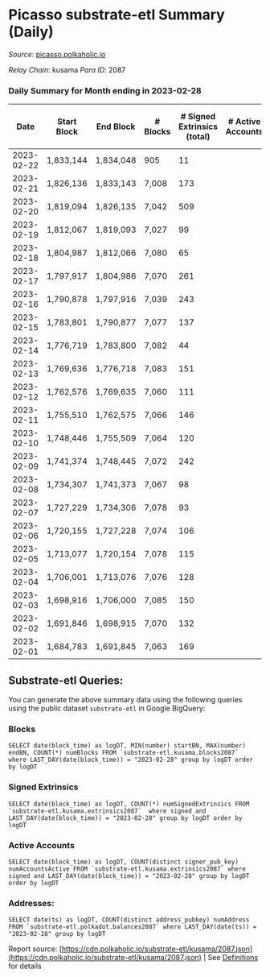 # Picasso substrate-etl Summary (Daily)

_Source_: [picasso.polkaholic.io](https://picasso.polkaholic.io)

*Relay Chain*: kusama
*Para ID*: 2087



### Daily Summary for Month ending in 2023-02-28


| Date | Start Block | End Block | # Blocks | # Signed Extrinsics (total) | # Active Accounts | # Passive | # New | # Addresses with Balances | # Events | # Transfers | # XCM Transfers In | # XCM Transfers Out |
| ---- | ----------- | --------- | -------- | --------------------------- | ----------------- | --------- | ----- | ------------------------- | -------- | ----------- | ------------------ | ------------------- |
| 2023-02-22 | 1,833,144 | 1,834,048 | 905  | 11 |  |  |  |  | 2,082 | 192  |   |   |
| 2023-02-21 | 1,826,136 | 1,833,143 | 7,008  | 173 |  |  |  | 2,639 | 17,549 | 2,274  |   |   |
| 2023-02-20 | 1,819,094 | 1,826,135 | 7,042  | 509 |  | 6 | 3 | 2,626 | 21,336 | 3,684  |   |   |
| 2023-02-19 | 1,812,067 | 1,819,093 | 7,027  | 99 |  | 7 | 3 | 2,623 | 16,043 | 1,334  |   |   |
| 2023-02-18 | 1,804,987 | 1,812,066 | 7,080  | 65 |  | 5 | 2 | 2,620 | 15,531 | 957  | 2 ($1,126.13) | 5 ($1,161.56) |
| 2023-02-17 | 1,797,917 | 1,804,986 | 7,070  | 261 |  | 33 | 31 | 2,618 | 18,572 | 2,604  | 17 ($2,267.15) | 33 ($12,845.92) |
| 2023-02-16 | 1,790,878 | 1,797,916 | 7,039  | 243 |  | 11 | 7 | 2,587 | 18,510 | 2,765  | 17 ($13,338.44) | 19 ($8,673.82) |
| 2023-02-15 | 1,783,801 | 1,790,877 | 7,077  | 137 |  | 5 | 1 | 2,580 | 17,206 | 2,121  | 17 ($5,163.98) | 9 ($5,592.93) |
| 2023-02-14 | 1,776,719 | 1,783,800 | 7,082  | 44 |  | 13 | 10 | 2,579 | 15,161 | 652  | 4 ($467.36) | 4 ($356.81) |
| 2023-02-13 | 1,769,636 | 1,776,718 | 7,083  | 151 |  | 28 | 18 | 2,569 | 17,569 | 2,326  | 12 ($4,538.51) | 19 ($9,618.55) |
| 2023-02-12 | 1,762,576 | 1,769,635 | 7,060  | 111 |  | 7 | 4 | 2,551 | 16,204 | 1,349  | 8 ($2,468.07) | 10 ($1,850.65) |
| 2023-02-11 | 1,755,510 | 1,762,575 | 7,066  | 146 |  | 13 | 9 | 2,547 | 16,762 | 1,643  | 8 ($6,177.05) | 8 ($6,832.13) |
| 2023-02-10 | 1,748,446 | 1,755,509 | 7,064  | 120 |  | 10 | 7 | 2,539 | 16,640 | 1,664  | 9 ($6,844.03) | 7 ($1,580.92) |
| 2023-02-09 | 1,741,374 | 1,748,445 | 7,072  | 242 |  | 13 | 6 | 2,532 | 18,663 | 2,860  | 14 ($4,231.66) | 21 ($3,696.68) |
| 2023-02-08 | 1,734,307 | 1,741,373 | 7,067  | 98 |  | 13 | 8 | 2,526 | 16,350 | 1,548  | 4 ($2,200.46) | 5 ($1,077.79) |
| 2023-02-07 | 1,727,229 | 1,734,306 | 7,078  | 93 |  | 18 | 14 | 2,518 | 16,092 | 1,270  | 6 ($903.46) | 9 ($1,189.05) |
| 2023-02-06 | 1,720,155 | 1,727,228 | 7,074  | 106 |  | 8 | 5 | 2,504 | 16,299 | 1,461  | 3 ($130.17) | 13 ($2,710.04) |
| 2023-02-05 | 1,713,077 | 1,720,154 | 7,078  | 115 |  | 14 | 9 | 2,499 | 16,487 | 1,527  | 6 ($1,246.41) | 12 ($1,822.18) |
| 2023-02-04 | 1,706,001 | 1,713,076 | 7,076  | 128 |  | 11 | 10 | 2,490 | 16,580 | 1,553  | 10 ($1,323.44) | 6 ($3,343.64) |
| 2023-02-03 | 1,698,916 | 1,706,000 | 7,085  | 150 |  | 15 | 10 | 2,480 | 17,673 | 2,391  | 14 ($3,928.66) | 24 ($7,106.94) |
| 2023-02-02 | 1,691,846 | 1,698,915 | 7,070  | 132 |  | 12 | 13 | 2,470 | 16,736 | 1,641  | 16 ($11,167.75) | 15 ($2,113.39) |
| 2023-02-01 | 1,684,783 | 1,691,845 | 7,063  | 169 |  | 19 | 19 | 2,457 | 17,684 | 2,285  | 33 ($13,994.03) | 20 ($10,596.71) |

## Substrate-etl Queries:
You can generate the above summary data using the following queries using the public dataset `substrate-etl` in Google BigQuery:


### Blocks
```
SELECT date(block_time) as logDT, MIN(number) startBN, MAX(number) endBN, COUNT(*) numBlocks FROM `substrate-etl.kusama.blocks2087`  where LAST_DAY(date(block_time)) = "2023-02-28" group by logDT order by logDT
```


### Signed Extrinsics
```
SELECT date(block_time) as logDT, COUNT(*) numSignedExtrinsics FROM `substrate-etl.kusama.extrinsics2087`  where signed and LAST_DAY(date(block_time)) = "2023-02-28" group by logDT order by logDT
```


### Active Accounts
```
SELECT date(block_time) as logDT, COUNT(distinct signer_pub_key) numAccountsActive FROM `substrate-etl.kusama.extrinsics2087` where signed and LAST_DAY(date(block_time)) = "2023-02-28" group by logDT order by logDT
```


### Addresses:
```
SELECT date(ts) as logDT, COUNT(distinct address_pubkey) numAddress FROM `substrate-etl.polkadot.balances2087` where LAST_DAY(date(ts)) = "2023-02-28" group by logDT
```



Report source: [https://cdn.polkaholic.io/substrate-etl/kusama/2087.json](https://cdn.polkaholic.io/substrate-etl/kusama/2087.json) | See [Definitions](/DEFINITIONS.md) for details

